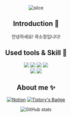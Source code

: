  <div align=center>

![slice](https://capsule-render.vercel.app/api?type=waving&color=auto&height=250&text=ssojungg&)

## Introduction 🙌
안녕하세요! 곽소정입니다!

## Used tools & Skill 👀
<img src="https://img.shields.io/badge/Git-F05032?style=flat&logo=Git&logoColor=white"/>
<img src="https://img.shields.io/badge/VSCode-007ACC?style=flat&logo=Visual Studio Code&logoColor=white"/>
<img src = "https://img.shields.io/badge/nestjs-E0234E?style=flat&logo=nestjs&logoColor=white"/>
<img src="https://img.shields.io/badge/Python-3776AB?style=flat&logo=Python&logoColor=white"/><br>
<img src="https://img.shields.io/badge/Django-092E20?style=flat&logo=Django&logoColor=white"/>
<img src="https://img.shields.io/badge/SpringBoot-6DB33F?style=flat&logo=springboot&logoColor=white"/>


## About me ✨
[![Notion](https://img.shields.io/badge/Notion-000000?style=flat&logo=Notion&logoColor=white)](https://branched-mascara-ecf.notion.site/86e17d8a400b432daa56319ed40ced45?pvs=4)
[![Tistory's Badge](https://github-readme-tistory-card.vercel.app/api/badge?name=ssojungg)](https://ssojungg.tistory.com/)


![GitHub stats](https://github-readme-stats.vercel.app/api?username=ssojungg&count_private=true&show_icons=true&theme=solarized-light)




